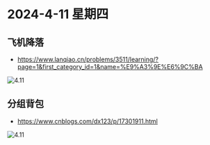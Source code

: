 # 2024-4-11 星期四

## 飞机降落

- https://www.lanqiao.cn/problems/3511/learning/?page=1&first_category_id=1&name=%E9%A3%9E%E6%9C%BA

![4.11](https://img2.imgtp.com/2024/04/11/lnbSSvHH.png)

## 分组背包

- https://www.cnblogs.com/dx123/p/17301911.html

![4.11](https://img2.imgtp.com/2024/04/11/rJC0kQK6.png)